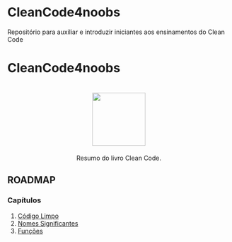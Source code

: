 # CleanCode4noobs
Repositório para auxiliar e introduzir iniciantes aos ensinamentos do Clean Code

# CleanCode4noobs

<h1 align="center">
  <img src="https://i.imgur.com/UYhCAYw.jpg.png" width="120">
</h1>

<p align="center">Resumo do livro Clean Code.</p>

## ROADMAP

### Capítulos

1. [Código Limpo](https://github.com/allan-pires/cleancode4noobs/blob/master/mylink.md)
2. [Nomes Significantes](https://github.com/allan-pires/cleancode4noobs/blob/master/mylink.md)
3. [Funções](https://github.com/allan-pires/cleancode4noobs/blob/master/mylink.md)
